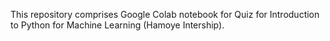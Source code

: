 This repository comprises Google Colab notebook for Quiz for Introduction to Python for Machine Learning (Hamoye Intership).
